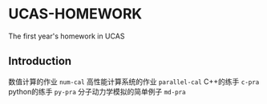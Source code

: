 # UCAS-HOMEWORK

The first year's homework in UCAS

## Introduction

数值计算的作业                      `num-cal`
高性能计算系统的作业                `parallel-cal`
C++的练手                           `c-pra`
python的练手                        `py-pra`
分子动力学模拟的简单例子              `md-pra`
